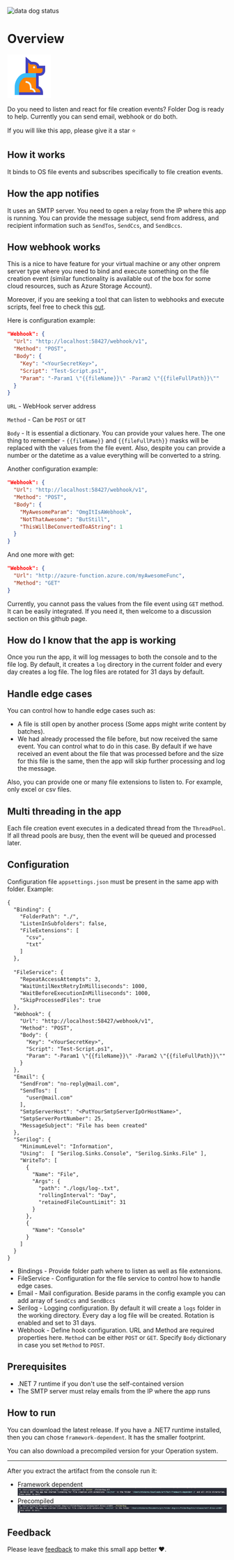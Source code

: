
![data dog status](https://github.com/MTokarev/folder-dog/actions/workflows/main.yml/badge.svg)
# Overview
![super dog](src/FolderDog/static/superdog.png)

Do you need to listen and react for file creation events? Folder Dog is ready to help.
Currently you can send email, webhook or do both.

If you will like this app, please give it a star ⭐️

## How it works
It binds to OS file events and subscribes specifically to file creation events.

## How the app notifies
It uses an SMTP server. You need to open a relay from the IP where this app is running. You can provide the message subject, send from address, and recipient information such as `SendTos`, `SendCcs`, and `SendBccs`.

## How webhook works
This is a nice to have feature for your virtual machine or any other onprem server type where you need to bind and execute something on the file creation event (similar functionality is available out of the box for some cloud resources, such as Azure Storage Account).

Moreover, if you are seeking a tool that can listen to webhooks and execute scripts, feel free to check this [out](https://github.com/MTokarev/webhookshell).

Here is configuration example:
```json
"Webhook": {
  "Url": "http://localhost:58427/webhook/v1",
  "Method": "POST",
  "Body": {
    "Key": "<YourSecretKey>",
    "Script": "Test-Script.ps1",
    "Param": "-Param1 \"{{fileName}}\" -Param2 \"{{fileFullPath}}\""
  }
}
```

`URL` - WebHook server address

`Method` - Can be `POST` or `GET`

`Body` - It is essential a dictionary. You can provide your values here. The one thing to remember - `{{fileName}}` and `{{fileFullPath}}` masks will be replaced with the values from the file event. Also, despite you can provide a number or the datetime as a value everything will be converted to a string. 


Another configuration example:
```json
"Webhook": {
  "Url": "http://localhost:58427/webhook/v1",
  "Method": "POST",
  "Body": {
    "MyAwesomeParam": "OmgItIsAWebhook",
    "NotThatAwesome": "ButStill",
    "ThisWillBeConvertedToAString": 1
  }
}
```

And one more with get:
```json
"Webhook": {
  "Url": "http://azure-function.azure.com/myAwesomeFunc",
  "Method": "GET"
}
```
Currently, you cannot pass the values from the file event using `GET` method. It can be easily integrated. If you need it, then welcome to a discussion section on this github page.

## How do I know that the app is working
Once you run the app, it will log messages to both the console and to the file log. By default, it creates a `log` directory in the current folder and every day creates a log file. The log files are rotated for 31 days by default.

## Handle edge cases
You can control how to handle edge cases such as:
- A file is still open by another process (Some apps might write content by batches).
- We had already processed the file before, but now received the same event. You can control what to do in this case. By default if we have received an event about the file that was processed before and the size for this file is the same, then the app will skip further processing and log the message.

Also, you can provide one or many file extensions to listen to. For example, only excel or csv files.

## Multi threading in the app
Each file creation event executes in a dedicated thread from the `ThreadPool`. If all thread pools are busy, then the event will be queued and processed later.

## Configuration
Configuration file `appsettings.json` must be present in the same app with folder.
Example:
```
{
  "Binding": {
    "FolderPath": "./",
    "ListenInSubfolders": false,
    "FileExtensions": [
      "csv",
      "txt"
    ]
  },

  "FileService": {
    "RepeatAccessAttempts": 3,
    "WaitUntilNextRetryInMilliseconds": 1000,
    "WaitBeforeExecutionInMilliseconds": 1000,
    "SkipProcessedFiles": true
  },
  "Webhook": {
    "Url": "http://localhost:58427/webhook/v1",
    "Method": "POST",
    "Body": {
      "Key": "<YourSecretKey>",
      "Script": "Test-Script.ps1",
      "Param": "-Param1 \"{{fileName}}\" -Param2 \"{{fileFullPath}}\""
    }
  },
  "Email": {
    "SendFrom": "no-reply@mail.com",
    "SendTos": [
      "user@mail.com"
    ],
    "SmtpServerHost": "<PutYourSmtpServerIpOrHostName>",
    "SmtpServerPortNumber": 25,
    "MessageSubject": "File has been created"
  },
  "Serilog": {
    "MinimumLevel": "Information",
    "Using":  [ "Serilog.Sinks.Console", "Serilog.Sinks.File" ],
    "WriteTo": [
      {
        "Name": "File",
        "Args": {
          "path": "./logs/log-.txt",
          "rollingInterval": "Day",
          "retainedFileCountLimit": 31
        }
      },
      {
        "Name": "Console"
      }
    ]
  }
}
```
- Bindings - Provide folder path where to listen as well as file extensions.
- FileService - Configuration for the file service to control how to handle edge cases.
- Email - Mail configuration. Beside params in the config example you can add array of `SendCcs` and `SendBccs`
- Serilog - Logging configuration. By default it will create a `logs` folder in the working directory. Every day a log file will be created. Rotation is enabled and set to 31 days. 
- Webhook - Define hook configuration. URL and Method are required properties here. `Method` can be either `POST` or `GET`. Specify `Body` dictionary in case you set `Method` to `POST`.

## Prerequisites
- .NET 7 runtime if you don't use the self-contained version
- The SMTP server must relay emails from the IP where the app runs

## How to run
You can download the latest release.
If you have a .NET7 runtime installed, then you can chose `framework-dependent`.
It has the smaller footprint.

You can also download a precompiled version for your Operation system.

---

After you extract the artifact from the console run it:
- Framework dependent
  ![fd](src/FolderDog/static/fd.png)
- Precompiled
  ![fi](src/FolderDog/static/fi.png)

## Feedback
Please leave [feedback](https://github.com/MTokarev/folder-dog/discussions) to make this small app better ❤️.
